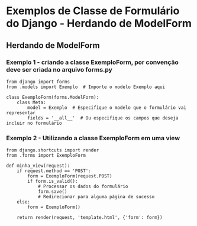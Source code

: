 # Exemplos de Classe de Formulário do Django - Herdando de ModelForm

## Herdando de ModelForm

### Exemplo 1 - criando a classe ExemploForm, por convenção deve ser criada no arquivo forms.py
    from django import forms
    from .models import Exemplo  # Importe o modelo Exemplo aqui

    class ExemploForm(forms.ModelForm):
        class Meta:
            model = Exemplo  # Especifique o modelo que o formulário vai representar
            fields = '__all__'  # Ou especifique os campos que deseja incluir no formulário

### Exemplo 2 - Utilizando a classe ExemploForm em uma view

    from django.shortcuts import render
    from .forms import ExemploForm

    def minha_view(request):
        if request.method == 'POST':
            form = ExemploForm(request.POST)
            if form.is_valid():
                # Processar os dados do formulário
                form.save()
                # Redirecionar para alguma página de sucesso
        else:
            form = ExemploForm()
        
        return render(request, 'template.html', {'form': form})
